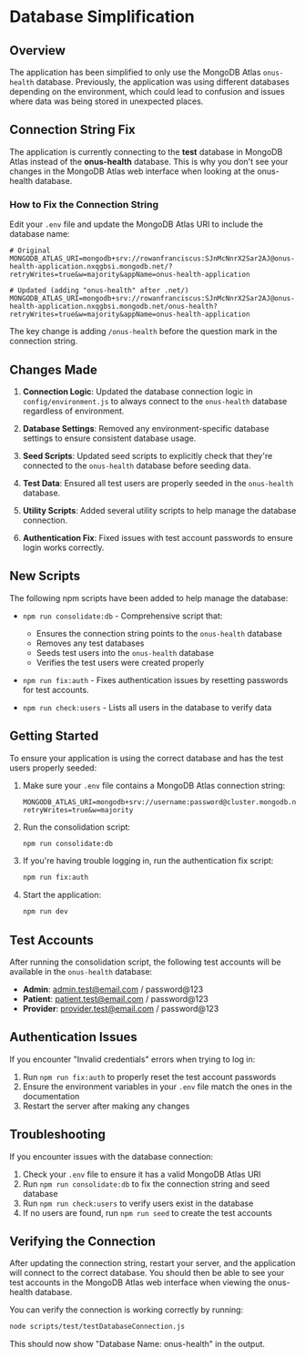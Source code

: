 # Database Simplification

## Overview

The application has been simplified to only use the MongoDB Atlas `onus-health` database. Previously, the application was using different databases depending on the environment, which could lead to confusion and issues where data was being stored in unexpected places.

## Connection String Fix

The application is currently connecting to the **test** database in MongoDB Atlas instead of the **onus-health** database. This is why you don't see your changes in the MongoDB Atlas web interface when looking at the onus-health database.

### How to Fix the Connection String

Edit your `.env` file and update the MongoDB Atlas URI to include the database name:

```
# Original
MONGODB_ATLAS_URI=mongodb+srv://rowanfranciscus:SJnMcNnrX2Sar2AJ@onus-health-application.nxqgbsi.mongodb.net/?retryWrites=true&w=majority&appName=onus-health-application

# Updated (adding "onus-health" after .net/)
MONGODB_ATLAS_URI=mongodb+srv://rowanfranciscus:SJnMcNnrX2Sar2AJ@onus-health-application.nxqgbsi.mongodb.net/onus-health?retryWrites=true&w=majority&appName=onus-health-application
```

The key change is adding `/onus-health` before the question mark in the connection string.

## Changes Made

1. **Connection Logic**: Updated the database connection logic in `config/environment.js` to always connect to the `onus-health` database regardless of environment.

2. **Database Settings**: Removed any environment-specific database settings to ensure consistent database usage.

3. **Seed Scripts**: Updated seed scripts to explicitly check that they're connected to the `onus-health` database before seeding data.

4. **Test Data**: Ensured all test users are properly seeded in the `onus-health` database.

5. **Utility Scripts**: Added several utility scripts to help manage the database connection.

6. **Authentication Fix**: Fixed issues with test account passwords to ensure login works correctly.

## New Scripts

The following npm scripts have been added to help manage the database:

- `npm run consolidate:db` - Comprehensive script that:
  - Ensures the connection string points to the `onus-health` database
  - Removes any test databases
  - Seeds test users into the `onus-health` database
  - Verifies the test users were created properly

- `npm run fix:auth` - Fixes authentication issues by resetting passwords for test accounts.

- `npm run check:users` - Lists all users in the database to verify data

## Getting Started

To ensure your application is using the correct database and has the test users properly seeded:

1. Make sure your `.env` file contains a MongoDB Atlas connection string:
   ```
   MONGODB_ATLAS_URI=mongodb+srv://username:password@cluster.mongodb.net/?retryWrites=true&w=majority
   ```

2. Run the consolidation script:
   ```bash
   npm run consolidate:db
   ```

3. If you're having trouble logging in, run the authentication fix script:
   ```bash
   npm run fix:auth
   ```

4. Start the application:
   ```bash
   npm run dev
   ```

## Test Accounts

After running the consolidation script, the following test accounts will be available in the `onus-health` database:

- **Admin**: admin.test@email.com / password@123
- **Patient**: patient.test@email.com / password@123
- **Provider**: provider.test@email.com / password@123

## Authentication Issues

If you encounter "Invalid credentials" errors when trying to log in:

1. Run `npm run fix:auth` to properly reset the test account passwords
2. Ensure the environment variables in your `.env` file match the ones in the documentation
3. Restart the server after making any changes

## Troubleshooting

If you encounter issues with the database connection:

1. Check your `.env` file to ensure it has a valid MongoDB Atlas URI
2. Run `npm run consolidate:db` to fix the connection string and seed database
3. Run `npm run check:users` to verify users exist in the database
4. If no users are found, run `npm run seed` to create the test accounts 

## Verifying the Connection

After updating the connection string, restart your server, and the application will connect to the correct database. You should then be able to see your test accounts in the MongoDB Atlas web interface when viewing the onus-health database.

You can verify the connection is working correctly by running:

```bash
node scripts/test/testDatabaseConnection.js
```

This should now show "Database Name: onus-health" in the output. 